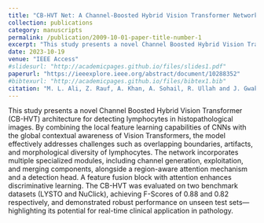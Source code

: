 ```yaml
---
title: "CB-HVT Net: A Channel-Boosted Hybrid Vision Transformer Network for Lymphocyte Detection in Histopathological Images"
collection: publications
category: manuscripts
permalink: /publication/2009-10-01-paper-title-number-1
excerpt: "This study presents a novel Channel Boosted Hybrid Vision Transformer (CB-HVT) architecture for detecting lymphocytes in histopathological images. By combining the local feature learning capabilities of CNNs with the global contextual awareness of Vision Transformers, the model effectively addresses challenges such as overlapping boundaries, artifacts, and morphological diversity of lymphocytes. The network incorporates multiple specialized modules, including channel generation, exploitation, and merging components, alongside a region-aware attention mechanism and a detection head. A feature fusion block with attention enhances discriminative learning. The CB-HVT was evaluated on two benchmark datasets (LYSTO and NuClick), achieving F-Scores of 0.88 and 0.82 respectively, and demonstrated robust performance on unseen test sets—highlighting its potential for real-time clinical application in pathology."
date: 2023-10-19
venue: "IEEE Access"
#slidesurl: "http://academicpages.github.io/files/slides1.pdf"
paperurl: "https://ieeexplore.ieee.org/abstract/document/10288352"
#bibtexurl: "http://academicpages.github.io/files/bibtex1.bib"
citation: "M. L. Ali, Z. Rauf, A. Khan, A. Sohail, R. Ullah and J. Gwak, \"CB-HVT Net: A Channel-Boosted Hybrid Vision Transformer Network for Lymphocyte Detection in Histopathological Images,\" in IEEE Access, vol. 11, pp. 115740-115750, 2023, doi: 10.1109/ACCESS.2023.3324383"
---
```

This study presents a novel Channel Boosted Hybrid Vision Transformer (CB-HVT) architecture for detecting lymphocytes in histopathological images. By combining the local feature learning capabilities of CNNs with the global contextual awareness of Vision Transformers, the model effectively addresses challenges such as overlapping boundaries, artifacts, and morphological diversity of lymphocytes. The network incorporates multiple specialized modules, including channel generation, exploitation, and merging components, alongside a region-aware attention mechanism and a detection head. A feature fusion block with attention enhances discriminative learning. The CB-HVT was evaluated on two benchmark datasets (LYSTO and NuClick), achieving F-Scores of 0.88 and 0.82 respectively, and demonstrated robust performance on unseen test sets—highlighting its potential for real-time clinical application in pathology.


<!-- ![Gesture Detection Architecture](channelBoost.png)
*Figure 1: Overall and detailed workflow of the proposed CB-HVT Net. The training and testing phases of the proposed approach are also elaborated.* -->